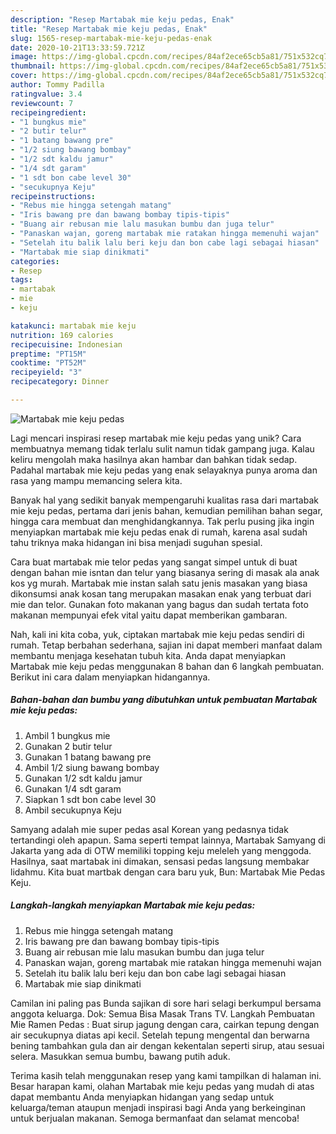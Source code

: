 ```yaml
---
description: "Resep Martabak mie keju pedas, Enak"
title: "Resep Martabak mie keju pedas, Enak"
slug: 1565-resep-martabak-mie-keju-pedas-enak
date: 2020-10-21T13:33:59.721Z
image: https://img-global.cpcdn.com/recipes/84af2ece65cb5a81/751x532cq70/martabak-mie-keju-pedas-foto-resep-utama.jpg
thumbnail: https://img-global.cpcdn.com/recipes/84af2ece65cb5a81/751x532cq70/martabak-mie-keju-pedas-foto-resep-utama.jpg
cover: https://img-global.cpcdn.com/recipes/84af2ece65cb5a81/751x532cq70/martabak-mie-keju-pedas-foto-resep-utama.jpg
author: Tommy Padilla
ratingvalue: 3.4
reviewcount: 7
recipeingredient:
- "1 bungkus mie"
- "2 butir telur"
- "1 batang bawang pre"
- "1/2 siung bawang bombay"
- "1/2 sdt kaldu jamur"
- "1/4 sdt garam"
- "1 sdt bon cabe level 30"
- "secukupnya Keju"
recipeinstructions:
- "Rebus mie hingga setengah matang"
- "Iris bawang pre dan bawang bombay tipis-tipis"
- "Buang air rebusan mie lalu masukan bumbu dan juga telur"
- "Panaskan wajan, goreng martabak mie ratakan hingga memenuhi wajan"
- "Setelah itu balik lalu beri keju dan bon cabe lagi sebagai hiasan"
- "Martabak mie siap dinikmati"
categories:
- Resep
tags:
- martabak
- mie
- keju

katakunci: martabak mie keju 
nutrition: 169 calories
recipecuisine: Indonesian
preptime: "PT15M"
cooktime: "PT52M"
recipeyield: "3"
recipecategory: Dinner

---
```



![Martabak mie keju pedas](https://img-global.cpcdn.com/recipes/84af2ece65cb5a81/751x532cq70/martabak-mie-keju-pedas-foto-resep-utama.jpg)

Lagi mencari inspirasi resep martabak mie keju pedas yang unik? Cara membuatnya memang tidak terlalu sulit namun tidak gampang juga. Kalau keliru mengolah maka hasilnya akan hambar dan bahkan tidak sedap. Padahal martabak mie keju pedas yang enak selayaknya punya aroma dan rasa yang mampu memancing selera kita.

Banyak hal yang sedikit banyak mempengaruhi kualitas rasa dari martabak mie keju pedas, pertama dari jenis bahan, kemudian pemilihan bahan segar, hingga cara membuat dan menghidangkannya. Tak perlu pusing jika ingin menyiapkan martabak mie keju pedas enak di rumah, karena asal sudah tahu triknya maka hidangan ini bisa menjadi suguhan spesial.

Cara buat martabak mie telor pedas yang sangat simpel untuk di buat dengan bahan mie isntan dan telur yang biasanya sering di masak ala anak kos yg murah. Martabak mie instan salah satu jenis masakan yang biasa dikonsumsi anak kosan tang merupakan masakan enak yang terbuat dari mie dan telor. Gunakan foto makanan yang bagus dan sudah tertata foto makanan mempunyai efek vital yaitu dapat memberikan gambaran.


Nah, kali ini kita coba, yuk, ciptakan martabak mie keju pedas sendiri di rumah. Tetap berbahan sederhana, sajian ini dapat memberi manfaat dalam membantu menjaga kesehatan tubuh kita. Anda dapat menyiapkan Martabak mie keju pedas menggunakan 8 bahan dan 6 langkah pembuatan. Berikut ini cara dalam menyiapkan hidangannya.

<!--inarticleads1-->

##### Bahan-bahan dan bumbu yang dibutuhkan untuk pembuatan Martabak mie keju pedas:

1. Ambil 1 bungkus mie
1. Gunakan 2 butir telur
1. Gunakan 1 batang bawang pre
1. Ambil 1/2 siung bawang bombay
1. Gunakan 1/2 sdt kaldu jamur
1. Gunakan 1/4 sdt garam
1. Siapkan 1 sdt bon cabe level 30
1. Ambil secukupnya Keju


Samyang adalah mie super pedas asal Korean yang pedasnya tidak tertandingi oleh apapun. Sama seperti tempat lainnya, Martabak Samyang di Jakarta yang ada di OTW memiliki topping keju meleleh yang menggoda. Hasilnya, saat martabak ini dimakan, sensasi pedas langsung membakar lidahmu. Kita buat martbak dengan cara baru yuk, Bun: Martabak Mie Pedas Keju. 

<!--inarticleads2-->

##### Langkah-langkah menyiapkan Martabak mie keju pedas:

1. Rebus mie hingga setengah matang
1. Iris bawang pre dan bawang bombay tipis-tipis
1. Buang air rebusan mie lalu masukan bumbu dan juga telur
1. Panaskan wajan, goreng martabak mie ratakan hingga memenuhi wajan
1. Setelah itu balik lalu beri keju dan bon cabe lagi sebagai hiasan
1. Martabak mie siap dinikmati


Camilan ini paling pas Bunda sajikan di sore hari selagi berkumpul bersama anggota keluarga. Dok: Semua Bisa Masak Trans TV. Langkah Pembuatan Mie Ramen Pedas : Buat sirup jagung dengan cara, cairkan tepung dengan air secukupnya diatas api kecil. Setelah tepung mengental dan berwarna bening tambahkan gula dan air dengan kekentalan seperti sirup, atau sesuai selera. Masukkan semua bumbu, bawang putih aduk. 

Terima kasih telah menggunakan resep yang kami tampilkan di halaman ini. Besar harapan kami, olahan Martabak mie keju pedas yang mudah di atas dapat membantu Anda menyiapkan hidangan yang sedap untuk keluarga/teman ataupun menjadi inspirasi bagi Anda yang berkeinginan untuk berjualan makanan. Semoga bermanfaat dan selamat mencoba!
